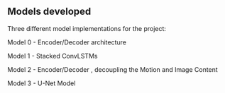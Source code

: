 ## Models developed

Three different model implementations for the project:

  Model 0 - Encoder/Decoder architecture

  Model 1 - Stacked ConvLSTMs

  Model 2 - Encoder/Decoder , decoupling the Motion and Image Content

  Model 3 - U-Net Model
